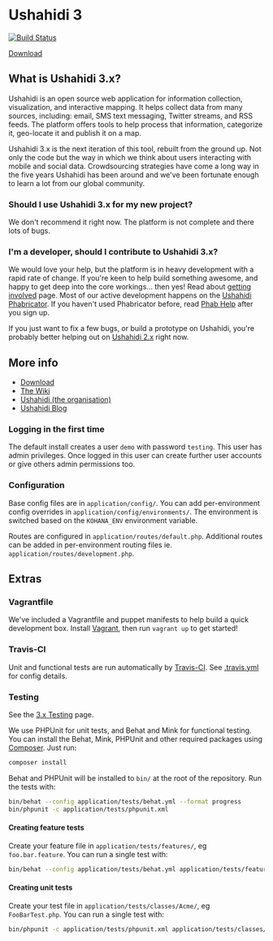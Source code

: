 Ushahidi 3
============

[![Build Status](https://travis-ci.org/ushahidi/platform.png)](https://travis-ci.org/ushahidi/platform)

[Download](https://wiki.ushahidi.com/display/WIKI/Ushahidi+v3.x+Downloads)

## What is Ushahidi 3.x?

Ushahidi is an open source web application for information collection, visualization,
and interactive mapping. It helps collect data from many sources, including: email,
SMS text messaging, Twitter streams, and RSS feeds. The platform offers tools to
help process that information, categorize it, geo-locate it and publish it on a map.

Ushahidi 3.x is the next iteration of this tool, rebuilt from the ground up.
Not only the code but the way in which we think about users interacting with mobile
and social data. Crowdsourcing strategies have come a long way in the five years
Ushahidi has been around and we've been fortunate enough to learn a lot from our
global community.

### Should I use Ushahidi 3.x for my new project?

We don't recommend it right now. The platform is not complete and there lots of bugs.

### I'm a developer, should I contribute to Ushahidi 3.x?

We would love your help, but the platform is in heavy development with a rapid rate
of change. If you're keen to help build something awesome, and happy to get deep
into the core workings... then yes! Read about [getting involved][getin] page.
Most of our active development happens on the [Ushahidi Phabricator][ushphab].
If you haven't used Phabricator before, read [Phab Help][helpphab] after you sign up.

If you just want to fix a few bugs, or build a prototype on Ushahidi, you're probably
better helping out on [Ushahidi 2.x][ush2] right now.

[getin]: https://wiki.ushahidi.com/display/WIKI/Ushahidi+v3.x+-+Getting+Involved
[ushphab]: https://phabricator.ushahidi.com/
[helpphab]: https://phabricator.ushahidi.com/w/help/phabricator/
[ush2]: https://github.com/ushahidi/Ushahidi_Web

## More info

- [Download](https://wiki.ushahidi.com/display/WIKI/Ushahidi+v3.x+Downloads)
- [The Wiki](https://wiki.ushahidi.com/display/WIKI/Ushahidi+Platform+v3.x)
- [Ushahidi (the organisation)](http://ushahidi.com)
- [Ushahidi Blog](http://blog.ushahidi.com)

### Logging in the first time

The default install creates a user `demo` with password `testing`. This user has
admin privileges. Once logged in this user can create further user accounts or
give others admin permissions too.

### Configuration

Base config files are in `application/config/`. You can add per-environment config
overrides in `application/config/environments/`. The environment is switched based
on the `KOHANA_ENV` environment variable.

Routes are configured in `application/routes/default.php`. Additional routes can
be added in per-environment routing files ie. `application/routes/development.php`.

Extras
------

### Vagrantfile

We've included a Vagrantfile and puppet manifests to help build a quick development box.
Install [Vagrant](http://www.vagrantup.com/), then run `vagrant up` to get started!

### Travis-CI

Unit and functional tests are run automatically by [Travis-CI](https://travis-ci.org/ushahidi/platform).
See [.travis.yml](https://github.com/ushahidi/platform/blob/master/.travis.yml) for config details.

### Testing

See the [3.x Testing](https://wiki.ushahidi.com/display/WIKI/3.x+Testing) page.

We use PHPUnit for unit tests, and Behat and Mink for functional testing.
You can install the Behat, Mink, PHPUnit and other required packages using
[Composer](getcomposer.org). Just run:

```bash
composer install
```

Behat and PHPUnit will be installed to `bin/` at the root of the repository.
Run the tests with:

```bash
bin/behat --config application/tests/behat.yml --format progress
bin/phpunit -c application/tests/phpunit.xml
```

#### Creating feature tests

Create your feature file in `application/tests/features/`, eg `foo.bar.feature`.
You can run a single test with:


```bash
bin/behat --config application/tests/behat.yml application/tests/features/foo.bar.feature --format progress
```

#### Creating unit tests

Create your test file in `application/tests/classes/Acme/`, eg `FooBarTest.php`.
You can run a single test with:

```bash
bin/phpunit -c application/tests/phpunit.xml application/tests/classes/Acme/FooBarTest.php
```
